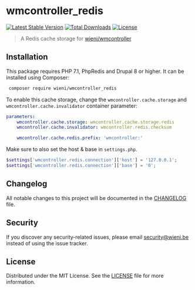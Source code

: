 wmcontroller_redis
======================

[![Latest Stable Version](https://poser.pugx.org/wieni/wmcontroller_redis/v/stable)](https://packagist.org/packages/wieni/wmcontroller_redis)
[![Total Downloads](https://poser.pugx.org/wieni/wmcontroller_redis/downloads)](https://packagist.org/packages/wieni/wmcontroller_redis)
[![License](https://poser.pugx.org/wieni/wmcontroller_redis/license)](https://packagist.org/packages/wieni/wmcontroller_redis)

> A Redis cache storage for [wieni/wmcontroller](https://github.com/wieni/wmcontroller)

## Installation

This package requires PHP 7.1, PhpRedis and Drupal 8 or higher. It can be
installed using Composer:

```bash
 composer require wieni/wmcontroller_redis
```

To enable this cache storage, change the `wmcontroller.cache.storage` and `wmcontroller.cache.invalidator` container parameter:
```yaml
parameters:
    wmcontroller.cache.storage: wmcontroller.cache.storage.redis
    wmcontroller.cache.invalidator: wmcontroller.redis.checksum

    wmcontroller.cache.redis.prefix: 'wmcontroller:'
```

Make sure to also set the host & base in `settings.php`.
```php
$settings['wmcontroller.redis.connection']['host'] = '127.0.0.1';
$settings['wmcontroller.redis.connection']['base'] = '0';
```

## Changelog
All notable changes to this project will be documented in the
[CHANGELOG](CHANGELOG.md) file.

## Security
If you discover any security-related issues, please email
[security@wieni.be](mailto:security@wieni.be) instead of using the issue
tracker.

## License
Distributed under the MIT License. See the [LICENSE](LICENSE) file
for more information.
